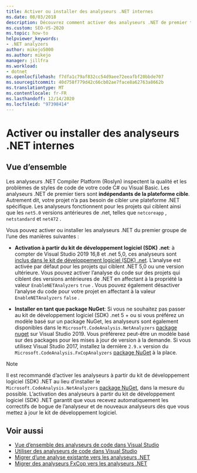 ```yaml
---
title: Activer ou installer des analyseurs .NET internes
ms.date: 08/03/2018
description: Découvrez comment activer des analyseurs .NET de premier tiers à partir du kit de développement logiciel (SDK) .NET ou installer ces analyseurs comme un package NuGet.
ms.custom: SEO-VS-2020
ms.topic: how-to
helpviewer_keywords:
- .NET analyzers
author: mikejo5000
ms.author: mikejo
manager: jillfra
ms.workload:
- dotnet
ms.openlocfilehash: f7dfa1c79af832cc54d9aee72eeafbf20bbde707
ms.sourcegitcommit: 40d758f779d42c66cb02ae7face8a62763a8662b
ms.translationtype: MT
ms.contentlocale: fr-FR
ms.lasthandoff: 12/14/2020
ms.locfileid: "97398414"
---
```

# <a name="enable-or-install-first-party-net-analyzers"></a>Activer ou installer des analyseurs .NET internes

## <a name="overview"></a>Vue d’ensemble

Les analyseurs .NET Compiler Platform (Roslyn) inspectent la qualité et les problèmes de styles de code de votre code C# ou Visual Basic. Les analyseurs .NET de premier tiers sont **indépendants de la plateforme cible**. Autrement dit, votre projet n’a pas besoin de cibler une plateforme .NET spécifique. Les analyseurs fonctionnent pour les projets qui ciblent ainsi que les `net5.0` versions antérieures de .net, telles que `netcoreapp` , `netstandard` et `net472` .

Vous pouvez activer ou installer les analyseurs .NET du premier groupe de l’une des manières suivantes :

- **Activation à partir du kit de développement logiciel (SDK) .net**: à compter de Visual Studio 2019 16,8 et .net 5,0, ces analyseurs sont [inclus dans le kit de développement logiciel (SDK) .net](/dotnet/fundamentals/code-analysis/overview). L’analyse est activée par défaut pour les projets qui ciblent .NET 5,0 ou une version ultérieure. Vous pouvez activer l’analyse du code sur des projets qui ciblent des versions antérieures de .NET en affectant à la propriété la valeur `EnableNETAnalyzers` `true` . Vous pouvez également désactiver l’analyse du code pour votre projet en affectant à la valeur `EnableNETAnalyzers` `false` .

- **Installer en tant que package NuGet**: Si vous ne souhaitez pas passer au kit de développement logiciel (SDK) .net 5 + ou si vous préférez un modèle basé sur un package NuGet, les analyseurs sont également disponibles dans le `Microsoft.CodeAnalysis.NetAnalyzers` [package nuget](https://www.nuget.org/packages/Microsoft.CodeAnalysis.NetAnalyzers) sur Visual Studio 2019.  Vous préférerez peut-être un modèle basé sur des packages pour les mises à jour de version à la demande. Si vous utilisez Visual Studio 2017, installez la dernière `2.9.x` version du `Microsoft.CodeAnalysis.FxCopAnalyzers` [package NuGet](https://www.nuget.org/packages/Microsoft.CodeAnalysis.FxCopAnalyzers/) à la place.

> [!NOTE]
> Il est recommandé d’activer les analyseurs à partir du kit de développement logiciel (SDK) .NET au lieu d’installer le `Microsoft.CodeAnalysis.NetAnalyzers` [package NuGet](https://www.nuget.org/packages/Microsoft.CodeAnalysis.NetAnalyzers), dans la mesure du possible. L’activation des analyseurs à partir du kit de développement logiciel (SDK) .NET garantit que vous recevez automatiquement les correctifs de bogue de l’analyseur et de nouveaux analyseurs dès que vous mettez à jour le kit de développement logiciel.

## <a name="see-also"></a>Voir aussi

- [Vue d’ensemble des analyseurs de code dans Visual Studio](roslyn-analyzers-overview.md)
- [Utiliser des analyseurs de code dans Visual Studio](use-roslyn-analyzers.md)
- [Migrer d’une analyse existante vers les analyseurs .NET](migrate-from-legacy-analysis-to-net-analyzers.md)
- [Migrer des analyseurs FxCop vers les analyseurs .NET](migrate-from-fxcop-analyzers-to-net-analyzers.md)
